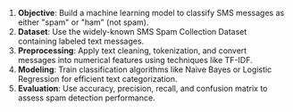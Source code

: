 1. **Objective**: Build a machine learning model to classify SMS messages as either "spam" or "ham" (not spam).
2. **Dataset**: Use the widely-known SMS Spam Collection Dataset containing labeled text messages.
3. **Preprocessing**: Apply text cleaning, tokenization, and convert messages into numerical features using techniques like TF-IDF.
4. **Modeling**: Train classification algorithms like Naive Bayes or Logistic Regression for efficient text categorization.
5. **Evaluation**: Use accuracy, precision, recall, and confusion matrix to assess spam detection performance.

